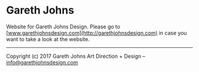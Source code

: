 # Gareth Johns

Website for Gareth Johns Design. Please go to [www.garethjohnsdesign.com](http://garethjohnsdesign.com) in case you want to take a look at the website.

* * *

Copyright (c) 2017 Gareth Johns Art Direction + Design – info@garethjohnsdesign.com